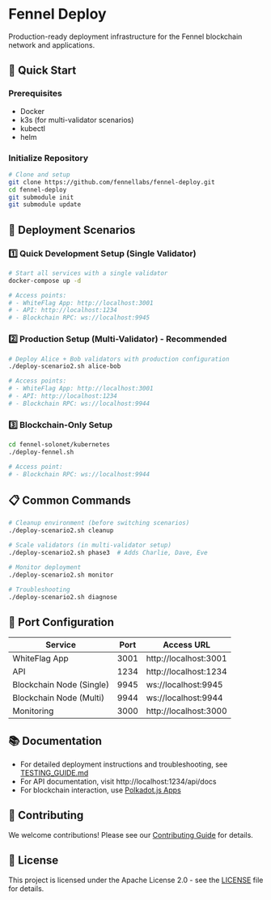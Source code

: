 # Fennel Deploy

Production-ready deployment infrastructure for the Fennel blockchain network and applications.

## 🚀 Quick Start

### Prerequisites
- Docker
- k3s (for multi-validator scenarios)
- kubectl
- helm

### Initialize Repository
```bash
# Clone and setup
git clone https://github.com/fennellabs/fennel-deploy.git
cd fennel-deploy
git submodule init
git submodule update
```

## 🎯 Deployment Scenarios

### 1️⃣ Quick Development Setup (Single Validator)
```bash
# Start all services with a single validator
docker-compose up -d

# Access points:
# - WhiteFlag App: http://localhost:3001
# - API: http://localhost:1234
# - Blockchain RPC: ws://localhost:9945
```

### 2️⃣ Production Setup (Multi-Validator) - Recommended
```bash
# Deploy Alice + Bob validators with production configuration
./deploy-scenario2.sh alice-bob

# Access points:
# - WhiteFlag App: http://localhost:3001
# - API: http://localhost:1234
# - Blockchain RPC: ws://localhost:9944
```

### 3️⃣ Blockchain-Only Setup
```bash
cd fennel-solonet/kubernetes
./deploy-fennel.sh

# Access point:
# - Blockchain RPC: ws://localhost:9944
```

## 📋 Common Commands

```bash
# Cleanup environment (before switching scenarios)
./deploy-scenario2.sh cleanup

# Scale validators (in multi-validator setup)
./deploy-scenario2.sh phase3  # Adds Charlie, Dave, Eve

# Monitor deployment
./deploy-scenario2.sh monitor

# Troubleshooting
./deploy-scenario2.sh diagnose
```

## 🔧 Port Configuration

| Service | Port | Access URL |
|---------|------|------------|
| WhiteFlag App | 3001 | http://localhost:3001 |
| API | 1234 | http://localhost:1234 |
| Blockchain Node (Single) | 9945 | ws://localhost:9945 |
| Blockchain Node (Multi) | 9944 | ws://localhost:9944 |
| Monitoring | 3000 | http://localhost:3000 |

## 📚 Documentation

- For detailed deployment instructions and troubleshooting, see [TESTING_GUIDE.md](TESTING_GUIDE.md)
- For API documentation, visit http://localhost:1234/api/docs
- For blockchain interaction, use [Polkadot.js Apps](https://polkadot.js.org/apps)

## 🤝 Contributing

We welcome contributions! Please see our [Contributing Guide](CONTRIBUTING.md) for details.

## 📄 License

This project is licensed under the Apache License 2.0 - see the [LICENSE](LICENSE) file for details.
